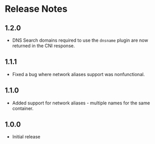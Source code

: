 # Release Notes

## 1.2.0
- DNS Search domains required to use the `dnsname` plugin are now returned in the CNI response.

## 1.1.1
- Fixed a bug where network aliases support was nonfunctional.

## 1.1.0
- Added support for network aliases - multiple names for the same container.

## 1.0.0
- Initial release